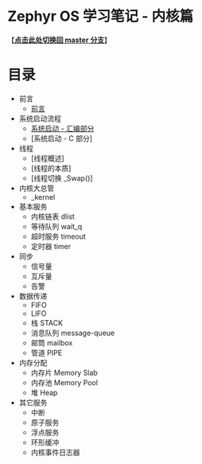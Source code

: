 # Zephyr OS 学习笔记 - 内核篇
【**[点击此处切换回 master 分支](../../tree/master/)**】

# 目录
- 前言
  - [前言](src/preface.rst)
- 系统启动流程
  - [系统启动 - 汇编部分](src/boot-asm.rst)
  - [系统启动 - C 部分]
- 线程
  - [线程概述]
  - [线程的本质]
  - [线程切换 \_Swap()]
- 内核大总管
  - \_kernel
- 基本服务
  - 内核链表 dlist
  - 等待队列 wait_q
  - 超时服务 timeout
  - 定时器 timer
- 同步
  - 信号量
  - 互斥量
  - 告警
- 数据传递
  - FIFO
  - LIFO
  - 栈 STACK
  - 消息队列 message-queue
  - 邮筒 mailbox
  - 管道 PIPE
- 内存分配
  - 内存片 Memory Slab
  - 内存池 Memory Pool
  - 堆 Heap
- 其它服务
  - 中断
  - 原子服务
  - 浮点服务
  - 环形缓冲
  - 内核事件日志器



